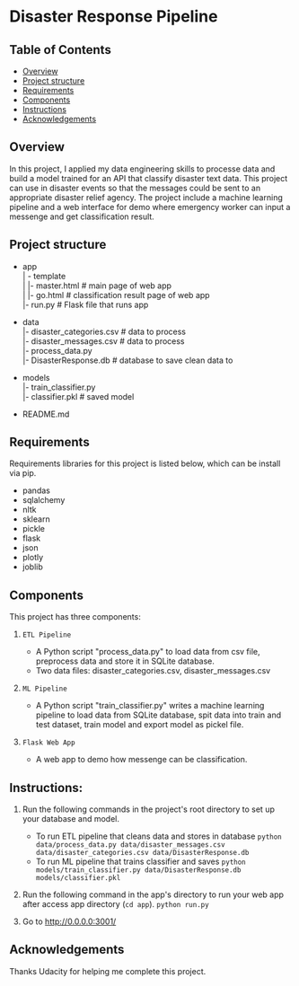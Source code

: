 # Disaster Response Pipeline

## Table of Contents

* [Overview](#project-overview)
* [Project structure](#project-structure)
* [Requirements](#requirements)
* [Components](#components)
* [Instructions](#instructions)
* [Acknowledgements](#acknowledgements)

## Overview

In this project, I applied my data engineering skills to processe data and build a model trained for an API that classify disaster text data. This project can use in disaster events so that the messages could be sent to an appropriate disaster relief agency. The project include a machine learning pipeline and a web interface for demo where emergency worker can input a messenge and get classification result.

## Project structure
* app  
| - template  
| |- master.html # main page of web app  
| |- go.html # classification result page of web app  
|- run.py # Flask file that runs app  

* data  
|- disaster_categories.csv # data to process  
|- disaster_messages.csv # data to process  
|- process_data.py  
|- DisasterResponse.db # database to save clean data to  

* models  
|- train_classifier.py  
|- classifier.pkl # saved model  

* README.md
## Requirements

Requirements libraries for this project is listed below, which can be install via pip.

* pandas
* sqlalchemy
* nltk
* sklearn
* pickle
* flask
* json
* plotly
* joblib



## Components

This project has three components:

1. `ETL Pipeline`
    * A Python script "process_data.py" to load data from csv file, preprocess data and store it in SQLite database.
    * Two data files: disaster_categories.csv, disaster_messages.csv

2. `ML Pipeline`
    * A Python script "train_classifier.py" writes a machine learning pipeline to load data from SQLite database, spit data into train and test dataset, train model and export model as pickel file.

3. `Flask Web App`
    * A web app to demo how messenge can be classification.
## Instructions:
1. Run the following commands in the project's root directory to set up your database and model.

    - To run ETL pipeline that cleans data and stores in database
        `python data/process_data.py data/disaster_messages.csv data/disaster_categories.csv data/DisasterResponse.db`
    - To run ML pipeline that trains classifier and saves
        `python models/train_classifier.py data/DisasterResponse.db models/classifier.pkl`

2. Run the following command in the app's directory to run your web app after access app directory (`cd app`).
    `python run.py`

3. Go to http://0.0.0.0:3001/

## Acknowledgements
Thanks Udacity for helping me complete this project.
